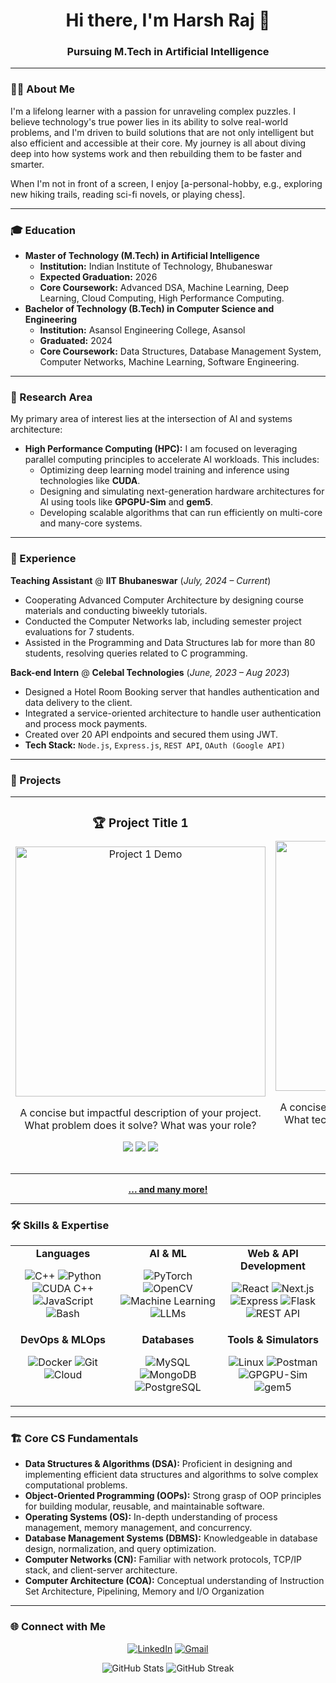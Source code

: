 <h1 align="center">Hi there, I'm Harsh Raj 👋</h1>
<h3 align="center">Pursuing M.Tech in Artificial Intelligence</h3>

---

### 👨‍💻 About Me

I'm a lifelong learner with a passion for unraveling complex puzzles. I believe technology's true power lies in its ability to solve real-world problems, and I'm driven to build solutions that are not only intelligent but also efficient and accessible at their core. My journey is all about diving deep into how systems work and then rebuilding them to be faster and smarter.

When I'm not in front of a screen, I enjoy [a-personal-hobby, e.g., exploring new hiking trails, reading sci-fi novels, or playing chess].

---

### 🎓 Education

-   **Master of Technology (M.Tech) in Artificial Intelligence**
    -   **Institution:** Indian Institute of Technology, Bhubaneswar
    -   **Expected Graduation:** 2026
    -   **Core Coursework:** Advanced DSA, Machine Learning, Deep Learning, Cloud Computing, High Performance Computing.
-   **Bachelor of Technology (B.Tech) in Computer Science and Engineering**
    -   **Institution:** Asansol Engineering College, Asansol
    -   **Graduated:** 2024
    -   **Core Coursework:** Data Structures, Database Management System, Computer Networks, Machine Learning, Software Engineering.

---

### 🔬 Research Area

My primary area of interest lies at the intersection of AI and systems architecture:

-   **High Performance Computing (HPC):** I am focused on leveraging parallel computing principles to accelerate AI workloads. This includes:
    -   Optimizing deep learning model training and inference using technologies like **CUDA**.
    -   Designing and simulating next-generation hardware architectures for AI using tools like **GPGPU-Sim** and **gem5**.
    -   Developing scalable algorithms that can run efficiently on multi-core and many-core systems.

---

### 💼 Experience

**Teaching Assistant** @ **IIT Bhubaneswar** (*July, 2024 – Current*)
- Cooperating Advanced Computer Architecture by designing course materials and conducting biweekly tutorials.
- Conducted the Computer Networks lab, including semester project evaluations for 7 students.
- Assisted in the Programming and Data Structures lab for more than 80 students, resolving queries related to C
 programming.

**Back-end Intern** @ **Celebal Technologies** (*June, 2023 – Aug 2023*)
- Designed a Hotel Room Booking server that handles authentication and data delivery to the client.
- Integrated a service-oriented architecture to handle user authentication and process mock payments.
- Created over 20 API endpoints and secured them using JWT.
- **Tech Stack:** `Node.js`, `Express.js`, `REST API`, `OAuth (Google API)`

---

### 🚀 Projects

<table width="100%">
  <tr>
    <td width="50%" valign="top">
      <h3 align="center">🏆 Project Title 1</h3>
      <div align="center">
        <a href="[link-to-project-repo-1]" target="_blank">
          <img src="[url-to-project-1-image-or-gif]" alt="Project 1 Demo" width="400">
        </a>
        <p>A concise but impactful description of your project. What problem does it solve? What was your role?</p>
        <p>
          <img src="https://img.shields.io/badge/Python-3776AB?style=for-the-badge&logo=python&logoColor=white"/>
          <img src="https://img.shields.io/badge/PyTorch-EE4C2C?style=for-the-badge&logo=pytorch&logoColor=white"/>
          <img src="https://img.shields.io/badge/Flask-000000?style=for-the-badge&logo=flask&logoColor=white"/>
        </p>
      </div>
    </td>
    <td width="50%" valign="top">
      <h3 align="center">💡 Project Title 2</h3>
      <div align="center">
        <a href="[link-to-project-repo-2]" target="_blank">
          <img src="[url-to-project-2-image-or-gif]" alt="Project 2 Demo" width="400">
        </a>
        <p>A concise but impactful description of your project. What technology did you use? What were the key features?</p>
        <p>
          <img src="https://img.shields.io/badge/React-20232A?style=for-the-badge&logo=react&logoColor=61DAFB"/>
          <img src="https://img.shields.io/badge/Node.js-339933?style=for-the-badge&logo=nodedotjs&logoColor=white"/>
          <img src="https://img.shields.io/badge/Docker-2496ED?style=for-the-badge&logo=docker&logoColor=white"/>
        </p>
      </div>
    </td>
  </tr>
</table>

<p align="center">
  <a href="https://github.com/harshrajhrj?tab=repositories">
    <b>... and many more!</b>
  </a>
</p>

---

### 🛠️ Skills & Expertise

<table>
  <tr>
    <td valign="top" width="33%">
      <div align="center">
        <strong>Languages</strong>
        <p>
          <img src="https://img.shields.io/badge/C++-00599C?style=for-the-badge&logo=c%2B%2B&logoColor=white" alt="C++"/>
          <img src="https://img.shields.io/badge/Python-3776AB?style=for-the-badge&logo=python&logoColor=white" alt="Python"/>
          <img src="https://img.shields.io/badge/CUDA-76B900?style=for-the-badge&logo=nvidia&logoColor=white" alt="CUDA C++"/>
          <img src="https://img.shields.io/badge/JavaScript-F7DF1E?style=for-the-badge&logo=javascript&logoColor=black" alt="JavaScript"/>
          <img src="https://img.shields.io/badge/Bash-4EAA25?style=for-the-badge&logo=gnubash&logoColor=white" alt="Bash"/>
        </p>
      </div>
    </td>
    <td valign="top" width="33%">
      <div align="center">
        <strong>AI & ML</strong>
        <p>
          <img src="https://img.shields.io/badge/PyTorch-EE4C2C?style=for-the-badge&logo=pytorch&logoColor=white" alt="PyTorch"/>
          <img src="https://img.shields.io/badge/OpenCV-5C3EE8?style=for-the-badge&logo=opencv&logoColor=white" alt="OpenCV"/>
          <img src="https://img.shields.io/badge/Machine_Learning-FFD700?style=for-the-badge&logo=scikitlearn&logoColor=black" alt="Machine Learning"/>
          <img src="https://img.shields.io/badge/LLMs-0073B2?style=for-the-badge&logo=openai&logoColor=white" alt="LLMs"/>
        </p>
      </div>
    </td>
    <td valign="top" width="33%">
      <div align="center">
        <strong>Web & API Development</strong>
        <p>
          <img src="https://img.shields.io/badge/React-20232A?style=for-the-badge&logo=react&logoColor=61DAFB" alt="React"/>
          <img src="https://img.shields.io/badge/Next.js-000000?style=for-the-badge&logo=nextdotjs&logoColor=white" alt="Next.js"/>
          <img src="https://img.shields.io/badge/Express.js-000000?style=for-the-badge&logo=express&logoColor=white" alt="Express"/>
          <img src="https://img.shields.io/badge/Flask-000000?style=for-the-badge&logo=flask&logoColor=white" alt="Flask"/>
          <img src="https://img.shields.io/badge/REST_API-0277BD?style=for-the-badge" alt="REST API"/>
        </p>
      </div>
    </td>
  </tr>
  <tr>
    <td valign="top" width="33%">
      <div align="center">
        <strong>DevOps & MLOps</strong>
        <p>
          <img src="https://img.shields.io/badge/Docker-2496ED?style=for-the-badge&logo=docker&logoColor=white" alt="Docker"/>
          <img src="https://img.shields.io/badge/Git-F05032?style=for-the-badge&logo=git&logoColor=white" alt="Git"/>
          <img src="https://img.shields.io/badge/Cloud-4285F4?style=for-the-badge&logo=googlecloud&logoColor=white" alt="Cloud"/>
        </p>
      </div>
    </td>
    <td valign="top" width="33%">
      <div align="center">
        <strong>Databases</strong>
        <p>
          <img src="https://img.shields.io/badge/MySQL-4479A1?style=for-the-badge&logo=mysql&logoColor=white" alt="MySQL"/>
          <img src="https://img.shields.io/badge/MongoDB-4EA94B?style=for-the-badge&logo=mongodb&logoColor=white" alt="MongoDB"/>
          <img src="https://img.shields.io/badge/PostgreSQL-4169E1?style=for-the-badge&logo=postgresql&logoColor=white" alt="PostgreSQL"/>
        </p>
      </div>
    </td>
    <td valign="top" width="33%">
      <div align="center">
        <strong>Tools & Simulators</strong>
        <p>
          <img src="https://img.shields.io/badge/Linux-FCC624?style=for-the-badge&logo=linux&logoColor=black" alt="Linux"/>
          <img src="https://img.shields.io/badge/Postman-FF6C37?style=for-the-badge&logo=postman&logoColor=white" alt="Postman"/>
          <img src="https://img.shields.io/badge/GPGPU--Sim-009688?style=for-the-badge" alt="GPGPU-Sim"/>
          <img src="https://img.shields.io/badge/gem5-9C27B0?style=for-the-badge" alt="gem5"/>
        </p>
      </div>
    </td>
  </tr>
</table>

---

### 🏗️ Core CS Fundamentals

-   **Data Structures & Algorithms (DSA):** Proficient in designing and implementing efficient data structures and algorithms to solve complex computational problems.
-   **Object-Oriented Programming (OOPs):** Strong grasp of OOP principles for building modular, reusable, and maintainable software.
-   **Operating Systems (OS):** In-depth understanding of process management, memory management, and concurrency.
-   **Database Management Systems (DBMS):** Knowledgeable in database design, normalization, and query optimization.
-   **Computer Networks (CN):** Familiar with network protocols, TCP/IP stack, and client-server architecture.
-   **Computer Architecture (COA):** Conceptual understanding of Instruction Set Architecture, Pipelining, Memory and I/O Organization

---

### 🌐 Connect with Me

<p align="center">
  <a href="[[your-linkedin-url]](https://www.linkedin.com/in/harshrajhrj/)" target="_blank"><img src="https://img.shields.io/badge/LinkedIn-0077B5?style=for-the-badge&logo=linkedin&logoColor=white" alt="LinkedIn"/></a>
  <!-- <a href="[your-portfolio-website]" target="_blank"><img src="https://img.shields.io/badge/Portfolio-255E63?style=for-the-badge&logo=google-chrome&logoColor=white" alt="Portfolio"/></a> -->
  <a href="mailto:harshrajhrj.official@gmail.com"><img src="https://img.shields.io/badge/Gmail-D14836?style=for-the-badge&logo=gmail&logoColor=white" alt="Gmail"/></a>
</p>

<p align="center">
  <img src="https://github-readme-stats.vercel.app/api?username=harshrajhrj&show_icons=true&theme=dracula&hide_border=true&include_all_commits=true" alt="GitHub Stats" />
  <img src="https://github-readme-streak-stats.herokuapp.com/?user=harshrajhrj&theme=dracula&hide_border=true" alt="GitHub Streak"/>
</p>
